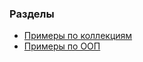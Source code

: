 ### Разделы
* [Примеры по коллекциям](https://github.com/Shaur/java-learn/tree/master/collections-example)
* [Примеры по ООП](https://github.com/Shaur/java-learn/tree/master/oop-example)


